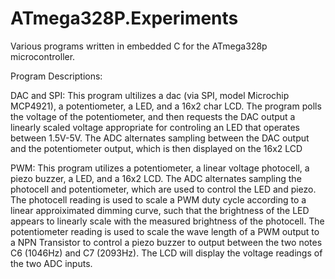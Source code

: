 # ATmega328P.Experiments
Various programs written in embedded C for the ATmega328p microcontroller.

Program Descriptions:

DAC and SPI:
	This program ultilizes a dac (via SPI, model Microchip MCP4921), a potentiometer, a LED, and a 16x2 char LCD.
	The program polls the voltage of the potentiometer, and then requests the DAC output a
	linearly scaled voltage appropriate for controling an LED that operates between 1.5V-5V.
	The ADC alternates sampling between the DAC output and the potentiometer output, which is then displayed on the 16x2 LCD

PWM:
  	This program utilizes a potentiometer, a linear voltage photocell, a piezo buzzer, a LED, and a 16x2 LCD.
	The ADC alternates sampling the photocell and potentiometer, which are used to control the LED and piezo.
	The photocell reading is used to scale a PWM duty cycle according to a linear approiximated dimming curve, such that
		the brightness of the LED appears to linearly scale with the measured brightness of the photocell.
	The potentiometer reading is used to scale the wave length of a PWM output to a NPN Transistor to control a piezo buzzer to output between
	the two notes C6 (1046Hz) and C7 (2093Hz).
	The LCD will display the voltage readings of the two ADC inputs.
 
 
